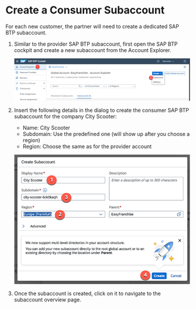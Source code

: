 # Create a Consumer Subaccount

For each new customer, the partner will need to create a dedicated SAP BTP subaccount.

1. Similar to the provider SAP BTP subaccount, first open the SAP BTP cockpit and create a new subaccount from the Account Explorer.

   ![](images/Create-Subaccount-1.png)
2. Insert the following details in the dialog to create the consumer SAP BTP subaccount for the company City Scooter:
    * Name: City Scooter  
    * Subdomain: Use the predefined one (will show up after you choose a region) 
    * Region: Choose the same as for the provider account

   ![](images/Create-Subaccount-2.png)
3. Once the subaccount is created, click on it to navigate to the subaccount overview page.
